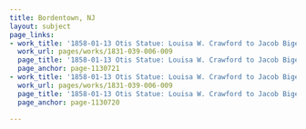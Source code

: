```yaml
---
title: Bordentown, NJ
layout: subject
page_links:
- work_title: '1858-01-13 Otis Statue: Louisa W. Crawford to Jacob Bigelow, 1831.039.006-009'
  work_url: pages/works/1831-039-006-009
  page_title: '1858-01-13 Otis Statue: Louisa W. Crawford to Jacob Bigelow (page 2)'
  page_anchor: page-1130721
- work_title: '1858-01-13 Otis Statue: Louisa W. Crawford to Jacob Bigelow, 1831.039.006-009'
  work_url: pages/works/1831-039-006-009
  page_title: '1858-01-13 Otis Statue: Louisa W. Crawford to Jacob Bigelow (page 1)'
  page_anchor: page-1130720

---
```

